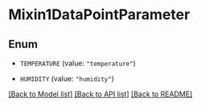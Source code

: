 # Mixin1DataPointParameter

## Enum


* `TEMPERATURE` (value: `"temperature"`)

* `HUMIDITY` (value: `"humidity"`)


[[Back to Model list]](../README.md#documentation-for-models) [[Back to API list]](../README.md#documentation-for-api-endpoints) [[Back to README]](../README.md)


